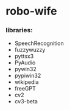 # robo-wife

### libraries:
- SpeechRecognition
- fuzzywuzzy
- pyttsx3
- PyAudio
- pywin32
- pypiwin32
- wikipedia
- freeGPT
- cv2
- cv3-beta
